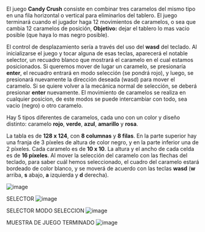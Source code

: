 El juego **Candy Crush** consiste en combinar tres caramelos del mismo tipo en una fila horizontal o vertical para eliminarlos del tablero. El juego terminará cuando el jugador haga 12 movimientos de caramelos, o sea que cambia 12 caramelos de posición, **Objetivo:** dejar el tablero lo mas vacio posible (que haya lo mas negro posible).

El control de desplazamiento sería a través del uso del **wasd** del teclado. Al inicializarse el juego y tocar alguna de esas teclas, aparecerá el notable selector, un recuadro blanco que mostrará el caramelo en el cual estamos posicionados. Si queremos mover de lugar un caramelo, se presionaría **enter**, el recuadro entrará en modo selección (se pondrá rojo), y luego, se presionará nuevamente la dirección deseada (wasd) para mover el caramelo. Si se quiere volver a la mecánica normal de selección, se deberá presionar **enter** nuevamente. El movimiento de caramelos se realiza en cualquier posicion, de este modos se puede intercambiar con todo, sea vacio (negro) o otro caramelo. 

Hay 5 tipos diferentes de caramelos, cada uno con un color y diseño distinto: caramelo **rojo**, **verde**, **azul**, **amarillo** y **rosa**.

La tabla es de **128 x 124**, con **8 columnas** y **8 filas**. En la parte superior hay una franja de 3 píxeles de altura de color negro, y en la parte inferior una de 2 píxeles. Cada caramelo es de **10 x 10**. La altura y el ancho de cada celda es de **16 píxeles**. Al mover la selección del caramelo con las flechas del teclado, para saber cuál hemos seleccionado, el cuadro del caramelo estará bordeado de color blanco, y se moverá de acuerdo con las teclas **wasd** (**w** arriba, **s** abajo, **a** izquierda y **d** derecha).

![image](https://github.com/user-attachments/assets/4b3e30bc-5c47-4829-a244-1680827e9731)

SELECTOR
![image](https://github.com/user-attachments/assets/bc5b61d3-74c1-4f0f-b586-a59b668dba80)

SELECTOR MODO SELECCION
![image](https://github.com/user-attachments/assets/f3a8726a-5e71-4ed2-82ff-b167981f5518)

MUESTRA DE JUEGO TERMINADO
![image](https://github.com/user-attachments/assets/bf051f46-9bdf-4332-8a15-70638627febb)

